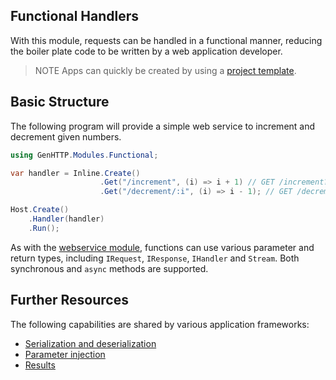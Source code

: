 ﻿## Functional Handlers

With this module, requests can be handled in a functional manner, reducing
the boiler plate code to be written by a web application developer.

> <span class="note">NOTE</span> Apps can quickly be created by using a [project template](./templates).

## Basic Structure

The following program will provide a simple web service to increment and
decrement given numbers.

```csharp
using GenHTTP.Modules.Functional;

var handler = Inline.Create()
                    .Get("/increment", (i) => i + 1) // GET /increment?i=1
                    .Get("/decrement/:i", (i) => i - 1); // GET /decrement/2

Host.Create()
    .Handler(handler)
    .Run();
```

As with the [webservice module](./webservices), functions can use various
parameter and return types, including `IRequest`, `IResponse`, `IHandler` and
`Stream`. Both synchronous and `async` methods are supported.

## Further Resources

The following capabilities are shared by various application frameworks:

- [Serialization and deserialization](./conversion)
- [Parameter injection](./injection)
- [Results](./results)
